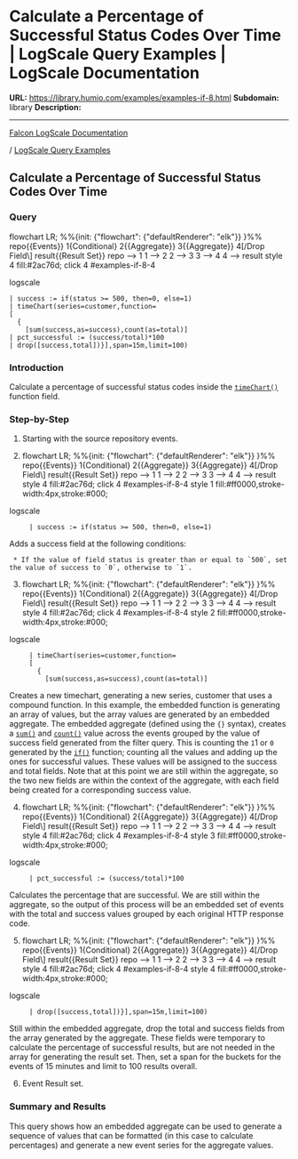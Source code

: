 # Calculate a Percentage of Successful Status Codes Over Time | LogScale Query Examples | LogScale Documentation

**URL:** https://library.humio.com/examples/examples-if-8.html
**Subdomain:** library
**Description:** 

---

[Falcon LogScale Documentation](https://library.humio.com)

/ [LogScale Query Examples](examples.html)

## Calculate a Percentage of Successful Status Codes Over Time

### Query

flowchart LR; %%{init: {"flowchart": {"defaultRenderer": "elk"}} }%% repo{{Events}} 1{Conditional} 2{{Aggregate}} 3{{Aggregate}} 4[/Drop Field\\] result{{Result Set}} repo --> 1 1 --> 2 2 --> 3 3 --> 4 4 --> result style 4 fill:#2ac76d; click 4 #examples-if-8-4

logscale
    
    
    | success := if(status >= 500, then=0, else=1)
    | timeChart(series=customer,function=
    [
      {
        [sum(success,as=success),count(as=total)]
    | pct_successful := (success/total)*100
    | drop([success,total])}],span=15m,limit=100)

### Introduction

Calculate a percentage of successful status codes inside the [`timeChart()`](https://library.humio.com/data-analysis/functions-timechart.html) function field. 

### Step-by-Step

  1. Starting with the source repository events.

  2. flowchart LR; %%{init: {"flowchart": {"defaultRenderer": "elk"}} }%% repo{{Events}} 1{Conditional} 2{{Aggregate}} 3{{Aggregate}} 4[/Drop Field\\] result{{Result Set}} repo --> 1 1 --> 2 2 --> 3 3 --> 4 4 --> result style 4 fill:#2ac76d; click 4 #examples-if-8-4 style 1 fill:#ff0000,stroke-width:4px,stroke:#000;

logscale
         
         | success := if(status >= 500, then=0, else=1)

Adds a success field at the following conditions: 

     * If the value of field status is greater than or equal to `500`, set the value of success to `0`, otherwise to `1`. 

  3. flowchart LR; %%{init: {"flowchart": {"defaultRenderer": "elk"}} }%% repo{{Events}} 1{Conditional} 2{{Aggregate}} 3{{Aggregate}} 4[/Drop Field\\] result{{Result Set}} repo --> 1 1 --> 2 2 --> 3 3 --> 4 4 --> result style 4 fill:#2ac76d; click 4 #examples-if-8-4 style 2 fill:#ff0000,stroke-width:4px,stroke:#000;

logscale
         
         | timeChart(series=customer,function=
         [
           {
             [sum(success,as=success),count(as=total)]

Creates a new timechart, generating a new series, customer that uses a compound function. In this example, the embedded function is generating an array of values, but the array values are generated by an embedded aggregate. The embedded aggregate (defined using the `{}` syntax), creates a [`sum()`](https://library.humio.com/data-analysis/functions-sum.html) and [`count()`](https://library.humio.com/data-analysis/functions-count.html) value across the events grouped by the value of success field generated from the filter query. This is counting the `1`1 or `0` generated by the [`if()`](https://library.humio.com/data-analysis/functions-if.html) function; counting all the values and adding up the ones for successful values. These values will be assigned to the success and total fields. Note that at this point we are still within the aggregate, so the two new fields are within the context of the aggregate, with each field being created for a corresponding success value. 

  4. flowchart LR; %%{init: {"flowchart": {"defaultRenderer": "elk"}} }%% repo{{Events}} 1{Conditional} 2{{Aggregate}} 3{{Aggregate}} 4[/Drop Field\\] result{{Result Set}} repo --> 1 1 --> 2 2 --> 3 3 --> 4 4 --> result style 4 fill:#2ac76d; click 4 #examples-if-8-4 style 3 fill:#ff0000,stroke-width:4px,stroke:#000;

logscale
         
         | pct_successful := (success/total)*100

Calculates the percentage that are successful. We are still within the aggregate, so the output of this process will be an embedded set of events with the total and success values grouped by each original HTTP response code. 

  5. flowchart LR; %%{init: {"flowchart": {"defaultRenderer": "elk"}} }%% repo{{Events}} 1{Conditional} 2{{Aggregate}} 3{{Aggregate}} 4[/Drop Field\\] result{{Result Set}} repo --> 1 1 --> 2 2 --> 3 3 --> 4 4 --> result style 4 fill:#2ac76d; click 4 #examples-if-8-4 style 4 fill:#ff0000,stroke-width:4px,stroke:#000;

logscale
         
         | drop([success,total])}],span=15m,limit=100)

Still within the embedded aggregate, drop the total and success fields from the array generated by the aggregate. These fields were temporary to calculate the percentage of successful results, but are not needed in the array for generating the result set. Then, set a span for the buckets for the events of 15 minutes and limit to 100 results overall. 

  6. Event Result set.




### Summary and Results

This query shows how an embedded aggregate can be used to generate a sequence of values that can be formatted (in this case to calculate percentages) and generate a new event series for the aggregate values.
